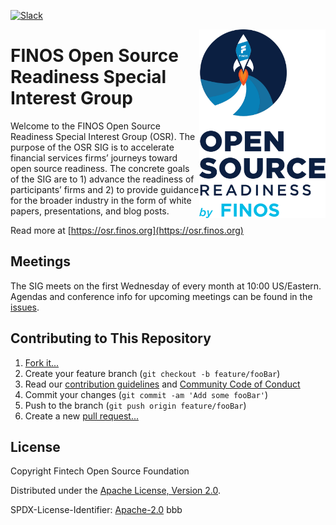[![Slack](https://img.shields.io/badge/slack-@finos/osr-green.svg?logo=slack)](https://finos-lf.slack.com/messages/open-source-readiness/)

<img align="right" width="40%" src="https://raw.githubusercontent.com/finos/finos-landscape/master/hosted_logos/open-source-readiness.svg">

# FINOS Open Source Readiness Special Interest Group

Welcome to the FINOS Open Source Readiness Special Interest Group (OSR). The purpose of the OSR SIG is to accelerate financial services firms’ journeys toward open source readiness. The concrete goals of the SIG are to 1) advance the readiness of participants’ firms and 2) to provide guidance for the broader industry in the form of white papers, presentations, and blog posts.

Read more at [https://osr.finos.org](https://osr.finos.org)

## Meetings

The SIG meets on the first Wednesday of every month at 10:00 US/Eastern. Agendas and conference info for upcoming meetings can be found in the [issues](https://github.com/finos/open-source-readiness/issues). 

## Contributing to This Repository

1. [Fork it...](https://github.com/finos/open-source-readiness/fork)
2. Create your feature branch (`git checkout -b feature/fooBar`)
3. Read our [contribution guidelines](CONTRIBUTING.md) and [Community Code of Conduct](https://www.finos.org/code-of-conduct)
4. Commit your changes (`git commit -am 'Add some fooBar'`)
5. Push to the branch (`git push origin feature/fooBar`)
6. Create a new [pull request...](https://github.com/finos/open-source-readiness/pulls)

## License

Copyright Fintech Open Source Foundation

Distributed under the [Apache License, Version 2.0](http://www.apache.org/licenses/LICENSE-2.0).

SPDX-License-Identifier: [Apache-2.0](https://spdx.org/licenses/Apache-2.0)
bbb
